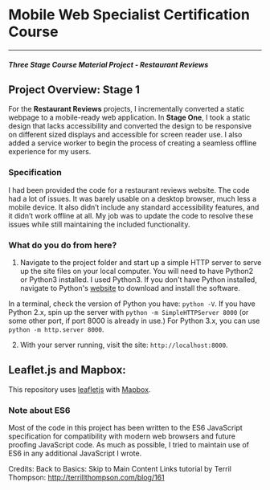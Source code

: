 # Mobile Web Specialist Certification Course
---
#### _Three Stage Course Material Project - Restaurant Reviews_

## Project Overview: Stage 1

For the **Restaurant Reviews** projects, I incrementally converted a static webpage to a mobile-ready web application. In **Stage One**, I took a static design that lacks accessibility and converted the design to be responsive on different sized displays and accessible for screen reader use. I also added a service worker to begin the process of creating a seamless offline experience for my users.

### Specification

I had been provided the code for a restaurant reviews website. The code had a lot of issues. It was barely usable on a desktop browser, much less a mobile device. It also didn’t include any standard accessibility features, and it didn’t work offline at all. My job was to update the code to resolve these issues while still maintaining the included functionality. 

### What do you do from here?

1. Navigate to the project folder and start up a simple HTTP server to serve up the site files on your local computer. You will need to have Python2 or Python3 installed.  I used Python3.  If you don't have Python installed, navigate to Python's [website](https://www.python.org/) to download and install the software.

In a terminal, check the version of Python you have: `python -V`. If you have Python 2.x, spin up the server with `python -m SimpleHTTPServer 8000` (or some other port, if port 8000 is already in use.) For Python 3.x, you can use `python -m http.server 8000`. 

2. With your server running, visit the site: `http://localhost:8000`.

## Leaflet.js and Mapbox:

This repository uses [leafletjs](https://leafletjs.com/) with [Mapbox](https://www.mapbox.com/). 

### Note about ES6

Most of the code in this project has been written to the ES6 JavaScript specification for compatibility with modern web browsers and future proofing JavaScript code. As much as possible, I tried to maintain use of ES6 in any additional JavaScript I wrote. 

Credits:
Back to Basics: Skip to Main Content Links tutorial by Terril Thompson: http://terrillthompson.com/blog/161


